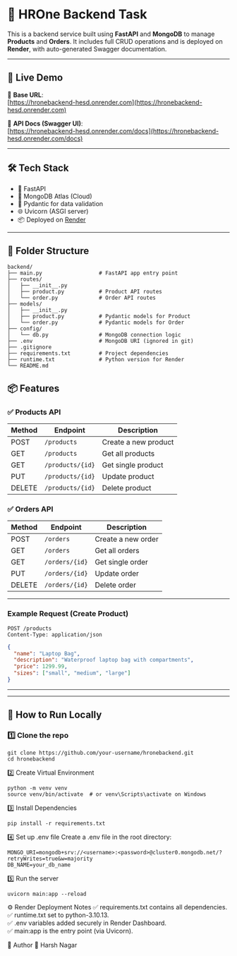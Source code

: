 # 🧠 HROne Backend Task

This is a backend service built using **FastAPI** and **MongoDB** to manage **Products** and **Orders**. It includes full CRUD operations and is deployed on **Render**, with auto-generated Swagger documentation.

---

## 🚀 Live Demo

📌 **Base URL**:  
[https://hronebackend-hesd.onrender.com](https://hronebackend-hesd.onrender.com)

📘 **API Docs (Swagger UI)**:  
[https://hronebackend-hesd.onrender.com/docs](https://hronebackend-hesd.onrender.com/docs)

---

## 🛠️ Tech Stack

- 🔷 FastAPI
- 🍃 MongoDB Atlas (Cloud)
- 🧰 Pydantic for data validation
- 🌐 Uvicorn (ASGI server)
- 📦 Deployed on [Render](https://render.com)

---

## 📁 Folder Structure

```plaintext
backend/
├── main.py                  # FastAPI app entry point
├── routes/
│   ├── __init__.py
│   ├── product.py           # Product API routes
│   └── order.py             # Order API routes
├── models/
│   ├── __init__.py
│   ├── product.py           # Pydantic models for Product
│   └── order.py             # Pydantic models for Order
├── config/
│   └── db.py                # MongoDB connection logic
├── .env                     # MongoDB URI (ignored in git)
├── .gitignore
├── requirements.txt         # Project dependencies
├── runtime.txt              # Python version for Render
└── README.md
```

## 📦 Features

### ✅ Products API

| Method | Endpoint            | Description             |
|--------|---------------------|-------------------------|
| POST   | `/products`         | Create a new product    |
| GET    | `/products`         | Get all products        |
| GET    | `/products/{id}`    | Get single product      |
| PUT    | `/products/{id}`    | Update product          |
| DELETE | `/products/{id}`    | Delete product          |

### ✅ Orders API

| Method | Endpoint            | Description             |
|--------|---------------------|-------------------------|
| POST   | `/orders`           | Create a new order      |
| GET    | `/orders`           | Get all orders          |
| GET    | `/orders/{id}`      | Get single order        |
| PUT    | `/orders/{id}`      | Update order            |
| DELETE | `/orders/{id}`      | Delete order            |

---


### Example Request (Create Product)

```http
POST /products
Content-Type: application/json
```

```json
{
  "name": "Laptop Bag",
  "description": "Waterproof laptop bag with compartments",
  "price": 1299.99,
  "sizes": ["small", "medium", "large"]
}
```


---


---

## 🧾 How to Run Locally

### 1️⃣ Clone the repo
```
git clone https://github.com/your-username/hronebackend.git
cd hronebackend
```

2️⃣ Create Virtual Environment
```
python -m venv venv
source venv/bin/activate  # or venv\Scripts\activate on Windows
```

3️⃣ Install Dependencies
```
pip install -r requirements.txt
```

4️⃣ Set up .env file
Create a .env file in the root directory:
```
MONGO_URI=mongodb+srv://<username>:<password>@cluster0.mongodb.net/?retryWrites=true&w=majority
DB_NAME=your_db_name
```

5️⃣ Run the server
```
uvicorn main:app --reload
```

⚙️ Render Deployment Notes
✅ requirements.txt contains all dependencies.<br>
✅ runtime.txt set to python-3.10.13. <br>
✅ .env variables added securely in Render Dashboard.<br>
✅ main:app is the entry point (via Uvicorn).<br>


🧠 Author
🔗 Harsh Nagar





